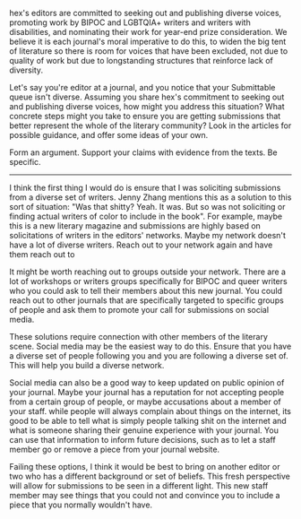 hex's editors are committed to seeking out and publishing diverse voices, promoting work by BIPOC and LGBTQIA+ writers and writers with disabilities, and nominating their work for year-end prize consideration. We believe it is each journal's moral imperative to do this, to widen the big tent of literature so there is room for voices that have been excluded, not due to quality of work but due to longstanding structures that reinforce lack of diversity.

Let's say you're editor at a journal, and you notice that your Submittable queue isn't diverse. Assuming you share hex's commitment to seeking out and publishing diverse voices, how might you address this situation? What concrete steps might you take to ensure you are getting submissions that better represent the whole of the literary community? Look in the articles for possible guidance, and offer some ideas of your own. 

Form an argument. Support your claims with evidence from the texts. Be specific.

-------

I think the first thing I would do is ensure that I was soliciting submissions from a diverse set of writers. Jenny Zhang mentions this as a solution to this sort of situation: "Was that shitty? Yeah. It was. But so was not soliciting or finding actual writers of color to include in the book". For example, maybe this is a new literary magazine and submissions are highly based on solicitations of writers in the editors' networks. Maybe my network doesn't have a lot of diverse writers. Reach out to your network again and have them reach out to 

It might be worth reaching out to groups outside your network. There are a lot of workshops or writers groups specifically for BIPOC and queer writers who you could ask to tell their members about this new journal. You could reach out to other journals that are specifically targeted to specific groups of people and ask them to promote your call for submissions on social media.

These solutions require connection with other members of the literary scene. Social media may be the easiest way to do this. Ensure that you have a diverse set of people following you and you are following a diverse set of. This will help you build a diverse network.

Social media can also be a good way to keep updated on public opinion of your journal. Maybe your journal has a reputation for not accepting people from a certain group of people, or maybe accusations about a member of your staff. while people will always complain about things on the internet, its good to be able to tell what is simply people talking shit on the internet and what is someone sharing their genuine experience with your journal. You can use that information to inform future decisions, such as to let a staff member go or remove a piece from your journal website.

Failing these options, I think it would be best to bring on another editor or two who has a different background or set of beliefs. This fresh perspective will allow for submissions to be seen in a different light. This new staff member may see things that you could not and convince you to include a piece that you normally wouldn't have.

